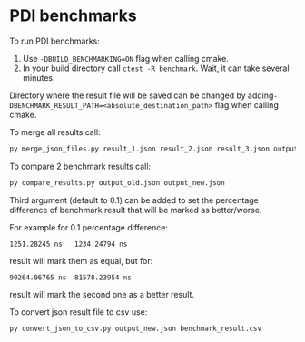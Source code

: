 # PDI benchmarks

To run PDI benchmarks:

1. Use `-DBUILD_BENCHMARKING=ON` flag when calling cmake.
2. In your build directory call `ctest -R benchmark`.
   Wait, it can take several minutes.

Directory where the result file will be saved can be changed
by adding`-DBENCHMARK_RESULT_PATH=<absolute_destination_path>` flag when
calling cmake.

To merge all results call:

```bash
py merge_json_files.py result_1.json result_2.json result_3.json output_new.json
```


To compare 2 benchmark results call:

```bash
py compare_results.py output_old.json output_new.json
```

Third argument (default to 0.1) can be added to set the percentage
difference of benchmark result that will be marked as better/worse.

For example for 0.1 percentage difference:
```
1251.28245 ns   1234.24794 ns
```
result will mark them as equal, but for:
```
90264.06765 ns  81578.23954 ns
```
result will mark the second one as a better result.

To convert json result file to csv use:

```bash
py convert_json_to_csv.py output_new.json benchmark_result.csv
```
